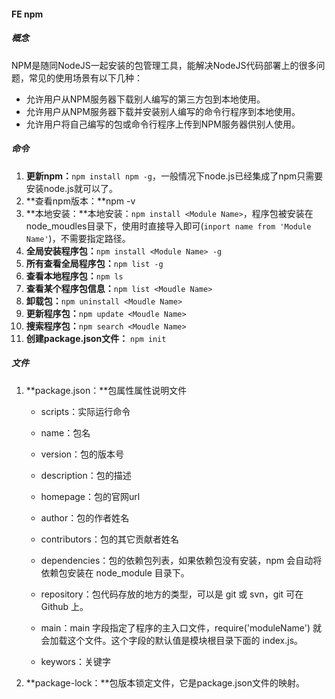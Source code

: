 #### FE npm

##### 概念

NPM是随同NodeJS一起安装的包管理工具，能解决NodeJS代码部署上的很多问题，常见的使用场景有以下几种：

- 允许用户从NPM服务器下载别人编写的第三方包到本地使用。
- 允许用户从NPM服务器下载并安装别人编写的命令行程序到本地使用。
- 允许用户将自己编写的包或命令行程序上传到NPM服务器供别人使用。

##### 命令

1. **更新npm：**`npm install npm -g`，一般情况下node.js已经集成了npm只需要安装node.js就可以了。
2. **查看npm版本：**npm -v
3. **本地安装：**本地安装：`npm install <Module Name>`，程序包被安装在node_moudles目录下，使用时直接导入即可(`inport name from 'Module Name'`)，不需要指定路径。
4. **全局安装程序包：**`npm install <Module Name> -g`
5. **所有查看全局程序包：**`npm list -g`
6. **查看本地程序包：**`npm ls`
7. **查看某个程序包信息：**`npm list <Moudle Name>`
8. **卸载包：**`npm uninstall <Moudle Name>`
9. **更新程序包：**`npm update <Moudle Name>`
10. **搜索程序包：**`npm search <Moudle Name>`
11. **创建package.json文件：** `npm init`

##### 文件

1. **package.json：**包属性属性说明文件

   - scripts：实际运行命令

   - name：包名
   - version：包的版本号
   - description：包的描述
   - homepage：包的官网url
   - author：包的作者姓名
   - contributors：包的其它贡献者姓名
   - dependencies：包的依赖包列表，如果依赖包没有安装，npm 会自动将依赖包安装在 node_module 目录下。
   - repository：包代码存放的地方的类型，可以是 git 或 svn，git 可在 Github 上。
   - main：main 字段指定了程序的主入口文件，require('moduleName') 就会加载这个文件。这个字段的默认值是模块根目录下面的 index.js。
   - keywors：关键字

2. **package-lock：**包版本锁定文件，它是package.json文件的映射。